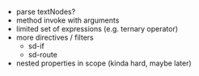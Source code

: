 - parse textNodes?
- method invoke with arguments
- limited set of expressions (e.g. ternary operator)
- more directives / filters
    - sd-if
    - sd-route
- nested properties in scope (kinda hard, maybe later)